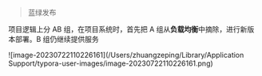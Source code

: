 > 蓝绿发布

项目逻辑上分 AB 组，在项目系统时，首先把 A 组从**负载均衡**中摘除，进行新版本部署。B 组仍继续提供服务



![image-20230722110226161](/Users/zhuangzeping/Library/Application Support/typora-user-images/image-20230722110226161.png)